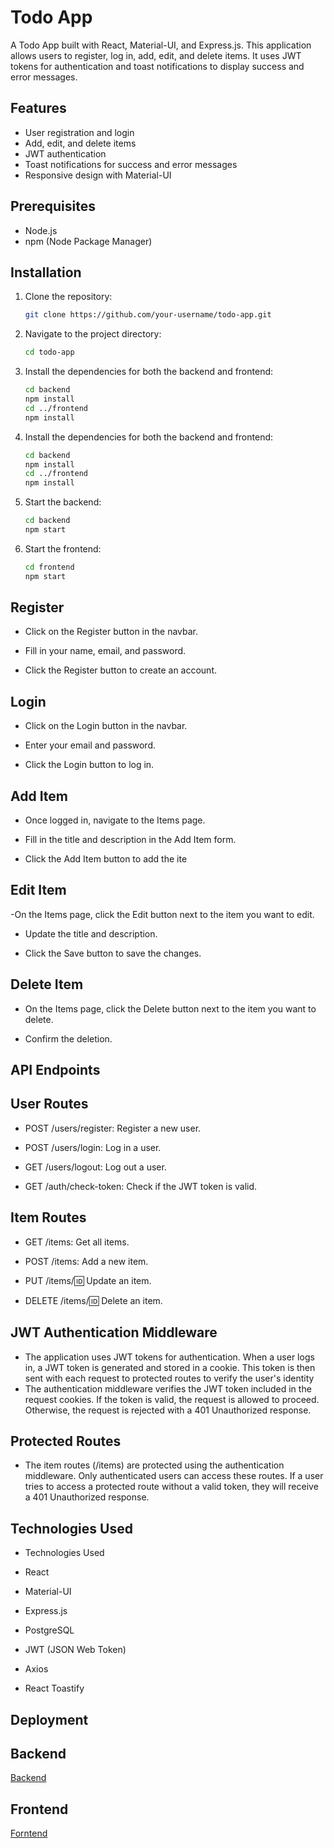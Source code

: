 # Todo App

A Todo App built with React, Material-UI, and Express.js. This application allows users to register, log in, add, edit, and delete items. It uses JWT tokens for authentication and toast notifications to display success and error messages.

## Features

- User registration and login
- Add, edit, and delete items
- JWT authentication
- Toast notifications for success and error messages
- Responsive design with Material-UI

## Prerequisites

- Node.js
- npm (Node Package Manager)

## Installation

1. Clone the repository:

   ```bash
   git clone https://github.com/your-username/todo-app.git

   ```

2. Navigate to the project directory:

   ```bash
   cd todo-app

   ```

3. Install the dependencies for both the backend and frontend:

   ```bash
   cd backend
   npm install
   cd ../frontend
   npm install

   ```

4. Install the dependencies for both the backend and frontend:

   ```bash
   cd backend
   npm install
   cd ../frontend
   npm install

   ```

5. Start the backend:

   ```bash
   cd backend
   npm start

   ```

6. Start the frontend:

   ```bash
   cd frontend
   npm start
   ```

## Register

- Click on the Register button in the navbar.

- Fill in your name, email, and password.

- Click the Register button to create an account.

## Login

- Click on the Login button in the navbar.

- Enter your email and password.

- Click the Login button to log in.

## Add Item

- Once logged in, navigate to the Items page.

- Fill in the title and description in the Add Item form.

- Click the Add Item button to add the ite

## Edit Item

-On the Items page, click the Edit button next to the item you want to edit.

- Update the title and description.

- Click the Save button to save the changes.

## Delete Item

- On the Items page, click the Delete button next to the item you want to delete.

- Confirm the deletion.

## API Endpoints

## User Routes

- POST /users/register: Register a new user.

- POST /users/login: Log in a user.

- GET /users/logout: Log out a user.

- GET /auth/check-token: Check if the JWT token is valid.

## Item Routes

- GET /items: Get all items.

- POST /items: Add a new item.

- PUT /items/:id: Update an item.

- DELETE /items/:id: Delete an item.

## JWT Authentication Middleware

- The application uses JWT tokens for authentication. When a user logs in, a JWT token is generated and stored in a cookie. This token is then sent with each request to protected routes to verify the user's identity
- The authentication middleware verifies the JWT token included in the request cookies. If the token is valid, the request is allowed to proceed.  
  Otherwise, the request is rejected with a 401 Unauthorized response.

## Protected Routes

- The item routes (/items) are protected using the authentication middleware. Only authenticated users can access these routes. If a user tries to access a protected route without a valid token, they will receive a 401 Unauthorized response.

## Technologies Used

- Technologies Used
- React

- Material-UI

- Express.js

- PostgreSQL

- JWT (JSON Web Token)

- Axios

- React Toastify

## Deployment

## Backend

[Backend](www.google.com)

## Frontend

[Forntend](www.google.com)
